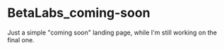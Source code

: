 # BetaLabs_coming-soon
Just a simple "coming soon" landing page, while I'm still working on the final one.
